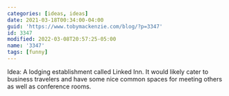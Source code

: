 ```yaml
---
categories: [ideas, ideas]
date: 2021-03-18T00:34:00-04:00
guid: 'https://www.tobymackenzie.com/blog/?p=3347'
id: 3347
modified: 2022-03-08T20:57:25-05:00
name: '3347'
tags: [funny]
---
```


Idea: A lodging establishment called Linked Inn.  It would likely cater to business travelers and have some nice common spaces for meeting others as well as conference rooms.

